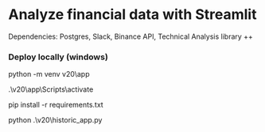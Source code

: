 # Analyze financial data with Streamlit

Dependencies: Postgres, Slack, Binance API, Technical Analysis library ++


### Deploy locally (windows)

python -m venv v20\app

.\v20\app\Scripts\activate

pip install -r requirements.txt

python .\v20\historic_app.py
